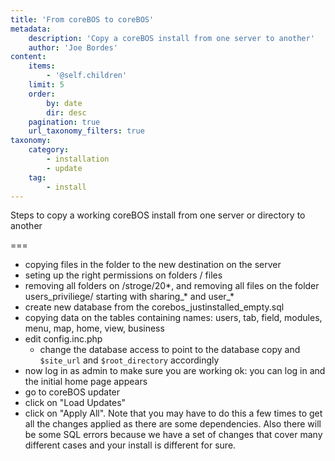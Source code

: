 ```yaml
---
title: 'From coreBOS to coreBOS'
metadata:
    description: 'Copy a coreBOS install from one server to another'
    author: 'Joe Bordes'
content:
    items:
        - '@self.children'
    limit: 5
    order:
        by: date
        dir: desc
    pagination: true
    url_taxonomy_filters: true
taxonomy:
    category:
        - installation
        - update
    tag:
        - install
---
```


Steps to copy a working coreBOS install from one server or directory to another

===

- copying files in the folder to the new destination on the server
- seting up the right permissions on folders / files
- removing all folders on /stroge/20\*, and removing all files on the folder users\_priviliege/ starting with sharing\_\* and user\_\*
- create new database from the corebos_justinstalled_empty.sql
- copying data on the tables containing names: users, tab, field, modules, menu, map, home, view, business
- edit config.inc.php
  - change the database access to point to the database copy and `$site_url` and `$root_directory` accordingly
- now log in as admin to make sure you are working ok: you can log in and the initial home page appears
- go to coreBOS updater
- click on "Load Updates"
- click on "Apply All". Note that you may have to do this a few times to get all the changes applied as there are some dependencies. Also there will be some SQL errors because we have a set of changes that cover many different cases and your install is different for sure.
